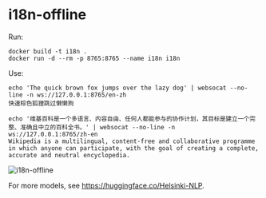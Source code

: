 # i18n-offline

Run:

```
docker build -t i18n .
docker run -d --rm -p 8765:8765 --name i18n i18n
```

Use:

```
echo 'The quick brown fox jumps over the lazy dog' | websocat --no-line -n ws://127.0.0.1:8765/en-zh
快速棕色狐狸跳过懒懒狗

echo '维基百科是一个多语言、内容自由、任何人都能参与的协作计划，其目标是建立一个完整、准确且中立的百科全书。' | websocat --no-line -n ws://127.0.0.1:8765/zh-en
Wikipedia is a multilingual, content-free and collaborative programme in which anyone can participate, with the goal of creating a complete, accurate and neutral encyclopedia.
```

![i18n-offline](https://github.com/user-attachments/assets/ef657c96-ce79-4320-b177-7549619ea46d)

For more models, see <https://huggingface.co/Helsinki-NLP>.
